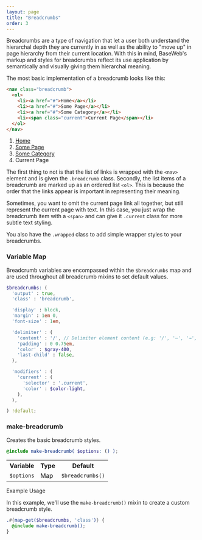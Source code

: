 ```yaml
---
layout: page
title: "Breadcrumbs"
order: 3
---
```


Breadcrumbs are a type of navigation that let a user both understand the hierarchal depth they are currently in as well as the ability to "move up" in page hierarchy from their current location. With this in mind, BaseWeb's markup and styles for breadcrumbs reflect its use application by semantically and visually giving them hierarchal meaning.

The most basic implementation of a breadcrumb looks like this:

```html
<nav class="breadcrumb">
  <ol>
    <li><a href="#">Home</a></li>
    <li><a href="#">Some Page</a></li>
    <li><a href="#">Some Category</a></li>
    <li><span class="current">Current Page</span></li>
  </ol>
</nav>
```

<div class="demo">
  <nav class="breadcrumb">
    <ol>
      <li><a href="#">Home</a></li>
      <li><a href="#">Some Page</a></li>
      <li><a href="#">Some Category</a></li>
      <li><span class="current">Current Page</span></li>
    </ol>
  </nav>
</div>

The first thing to not is that the list of links is wrapped with the `<nav>` element and is given the `.breadcrumb` class. Secondly, the list items of a breadcrumb are marked up as an ordered list `<ol>`. This is because the order that the links appear is important in representing their meaning.

Sometimes, you want to omit the current page link all together, but still represent the current page with text. In this case, you just wrap the breadcrumb item with a `<span>` and can give it `.current` class for more subtle text styling.

You also have the `.wrapped` class to add simple wrapper styles to your breadcrumbs.

<div id="toc" class="toc"></div>

<section id="map-breadcrumbs" class="docs-item" markdown="1">

### Variable Map

Breadcrumb variables are encompassed within the `$breadcrumbs` map and are used throughout all breadcrumb mixins to set default values.

```scss
$breadcrumbs: (
  'output' : true,
  'class' : 'breadcrumb',

  'display' : block,
  'margin' : 1em 0,
  'font-size' : 1em,

  'delimiter' : (
    'content' : '/', // Delimiter element content (e.g: '/', '—', '→', '»')
    'padding' : 0 0.75em,
    'color' : $gray-400,
    'last-child' : false,
  ),

  'modifiers' : (
    'current' : (
      'selector' : '.current',
      'color' : $color-light,
    ),
  ),

) !default;
```

</section><!-- .docs-item -->

<section id="mixin-make-breadcrumb" class="docs-item" markdown="1">

### make-breadcrumb

Creates the basic breadcrumb styles.

```scss
@include make-breadcrumb( $options: () );
```

<table class="table table-docs">
  <tr>
    <th>Variable</th>
    <th>Type</th>
    <th>Default</th>
  </tr>
  <tr>
    <td><code>$options</code></td>
    <td>Map</td>
    <td><code>$breadcrumbs()</code></td>
  </tr>
</table>

<p class="subheading">Example Usage</p>

In this example, we'll use the `make-breadcrumb()` mixin to create a custom breadcrumb style.

```scss
.#{map-get($breadcrumbs, 'class')} {
  @include make-breadcrumb();
}
```

</section><!-- .docs-item -->
